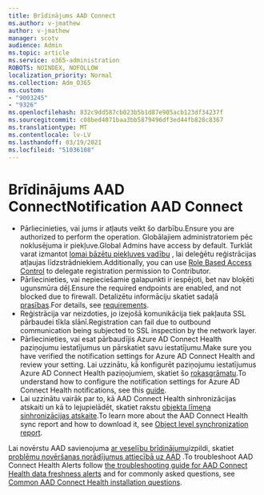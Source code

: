 ```yaml
---
title: Brīdinājums AAD Connect
ms.author: v-jmathew
author: v-jmathew
manager: scotv
audience: Admin
ms.topic: article
ms.service: o365-administration
ROBOTS: NOINDEX, NOFOLLOW
localization_priority: Normal
ms.collection: Adm_O365
ms.custom:
- "9003245"
- "9326"
ms.openlocfilehash: 832c9dd587cb023b5b1d87e905acb123df34237f
ms.sourcegitcommit: c08bed4071baa3bb5879496df3ed44fb828c8367
ms.translationtype: MT
ms.contentlocale: lv-LV
ms.lasthandoff: 03/19/2021
ms.locfileid: "51036108"
---
```

# <a name="notification-aad-connect"></a><span data-ttu-id="51b51-102">Brīdinājums AAD Connect</span><span class="sxs-lookup"><span data-stu-id="51b51-102">Notification AAD Connect</span></span>

- <span data-ttu-id="51b51-103">Pārliecinieties, vai jums ir atļauts veikt šo darbību.</span><span class="sxs-lookup"><span data-stu-id="51b51-103">Ensure you are authorized to perform the operation.</span></span> <span data-ttu-id="51b51-104">Globālajiem administratoriem pēc noklusējuma ir piekļuve.</span><span class="sxs-lookup"><span data-stu-id="51b51-104">Global Admins have access by default.</span></span> <span data-ttu-id="51b51-105">Turklāt varat izmantot [lomai bāzētu piekļuves vadību](https://docs.microsoft.com/azure/active-directory/connect-health/active-directory-aadconnect-health-operations) , lai deleģētu reģistrācijas atļaujas līdzstrādniekiem.</span><span class="sxs-lookup"><span data-stu-id="51b51-105">Additionally, you can use [Role Based Access Control](https://docs.microsoft.com/azure/active-directory/connect-health/active-directory-aadconnect-health-operations) to delegate registration permission to Contributor.</span></span>
- <span data-ttu-id="51b51-106">Pārliecinieties, vai nepieciešamie galapunkti ir iespējoti, bet nav bloķēti ugunsmūra dēļ.</span><span class="sxs-lookup"><span data-stu-id="51b51-106">Ensure the required endpoints are enabled, and not blocked due to firewall.</span></span> <span data-ttu-id="51b51-107">Detalizētu informāciju skatiet sadaļā [prasības](https://docs.microsoft.com/azure/active-directory/hybrid/how-to-connect-health-agent-install).</span><span class="sxs-lookup"><span data-stu-id="51b51-107">For details, see [requirements](https://docs.microsoft.com/azure/active-directory/hybrid/how-to-connect-health-agent-install).</span></span>
- <span data-ttu-id="51b51-108">Reģistrācija var neizdoties, jo izejošā komunikācija tiek pakļauta SSL pārbaudei tīkla slānī.</span><span class="sxs-lookup"><span data-stu-id="51b51-108">Registration can fail due to outbound communication being subjected to SSL inspection by the network layer.</span></span>
- <span data-ttu-id="51b51-109">Pārliecinieties, vai esat pārbaudījis Azure AD Connect Health paziņojumu iestatījumus un pārskatiet savu iestatījumu.</span><span class="sxs-lookup"><span data-stu-id="51b51-109">Make sure you have verified the notification settings for Azure AD Connect Health and review your setting.</span></span> <span data-ttu-id="51b51-110">Lai uzzinātu, kā konfigurēt paziņojumu iestatījumus Azure AD Connect Health paziņojumiem, skatiet šo [rokasgrāmatu](https://docs.microsoft.com/azure/active-directory/hybrid/how-to-connect-health-operations).</span><span class="sxs-lookup"><span data-stu-id="51b51-110">To understand how to configure the notification settings for Azure AD Connect Health notifications, see this [guide](https://docs.microsoft.com/azure/active-directory/hybrid/how-to-connect-health-operations).</span></span>
- <span data-ttu-id="51b51-111">Lai uzzinātu vairāk par to, kā AAD Connect Health sinhronizācijas atskaiti un kā to lejupielādēt, skatiet rakstu [objekta līmeņa sinhronizācijas atskaite](https://docs.microsoft.com/azure/active-directory/hybrid/how-to-connect-health-sync).</span><span class="sxs-lookup"><span data-stu-id="51b51-111">To learn more about the AAD Connect Health sync report and how to download it, see [Object level synchronization report](https://docs.microsoft.com/azure/active-directory/hybrid/how-to-connect-health-sync).</span></span>

<span data-ttu-id="51b51-112">Lai novērstu AAD savienojuma [ar veselību brīdinājumu](https://docs.microsoft.com/azure/active-directory/hybrid/reference-connect-health-faq)izpildi, skatiet [problēmu novēršanas norādījumus attiecībā uz AAD](https://docs.microsoft.com/azure/active-directory/hybrid/how-to-connect-health-data-freshness) .</span><span class="sxs-lookup"><span data-stu-id="51b51-112">To troubleshoot AAD Connect Health Alerts follow [the troubleshooting guide for AAD Connect Health data freshness alerts](https://docs.microsoft.com/azure/active-directory/hybrid/how-to-connect-health-data-freshness) and for commonly asked questions, see [Common AAD Connect Health installation questions](https://docs.microsoft.com/azure/active-directory/hybrid/reference-connect-health-faq).</span></span>
